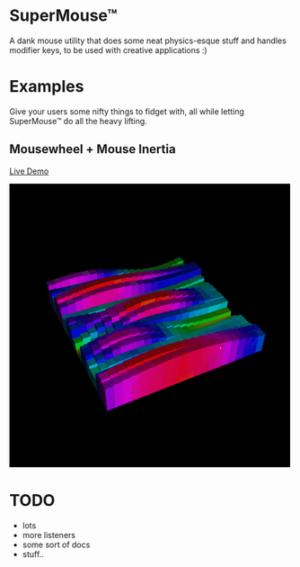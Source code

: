 # SuperMouse™

A dank mouse utility that does some neat physics-esque stuff and handles modifier keys, to be used with creative applications :)

# Examples

Give your users some nifty things to fidget with, all while letting SuperMouse™ do all the heavy lifting.

## Mousewheel + Mouse Inertia

[Live Demo](http://supermouse-demo.s3-website.ca-central-1.amazonaws.com/)

![](scroll-inertia-demo.gif)

# TODO

- lots
- more listeners
- some sort of docs
- stuff..
